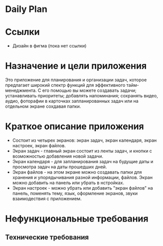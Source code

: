 # Daily Plan

# Ссылки

- Дизайн в фигма (пока нет ссылки)

# Назначение и цели приложения

Это приложение для планирования и организации задач, которое предлагает широкий спектр функций для эффективного тайм-менеджмента. С его помощью вы можете создавать задачи; устанавливать приоритеты; добавлять напоминания; сохранять видео, аудио, фоторафии в карточках запланированных задач или на отдельном экране сохдавая папки.

# Краткое описание приложения

- Состоит из четырех экранов: экран задач, экран календаря, экран настроек, экран файлов.
- Экран задач - главный экран состоит из ленты задач, и кнопки с возможностью добавления новой задачи.
- Экран календаря - для запланирования задач на будущие даты и просмотра задач на даты прошедших дней.
- Экран файлов - на этом экране можно создавать папки для хранения и упорядычивания разной информации, файлов. Экран можно добавить на панель или убрать в нстройках.
- Экран настроек - можно убрать или добавить "экран файлов" на панель, поменять тему, язык, оформление экранов, звуки взаимодествия с приложением.

# Нефункциональные требования

## Технические требования

